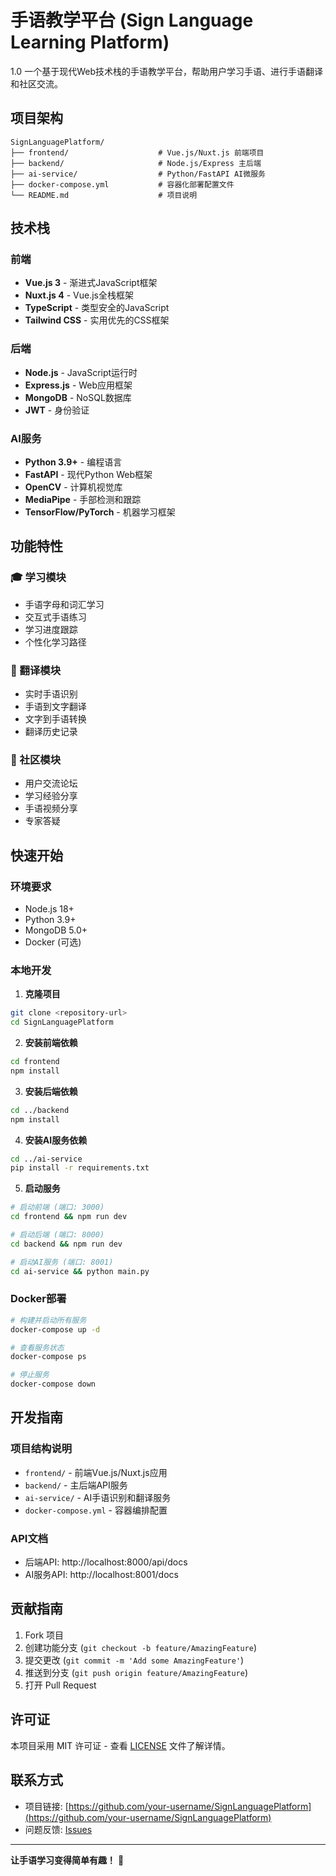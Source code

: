 # 手语教学平台 (Sign Language Learning Platform)
1.0
一个基于现代Web技术栈的手语教学平台，帮助用户学习手语、进行手语翻译和社区交流。

## 项目架构

```
SignLanguagePlatform/
├── frontend/                    # Vue.js/Nuxt.js 前端项目
├── backend/                     # Node.js/Express 主后端
├── ai-service/                  # Python/FastAPI AI微服务
├── docker-compose.yml           # 容器化部署配置文件
└── README.md                    # 项目说明
```

## 技术栈

### 前端
- **Vue.js 3** - 渐进式JavaScript框架
- **Nuxt.js 4** - Vue.js全栈框架
- **TypeScript** - 类型安全的JavaScript
- **Tailwind CSS** - 实用优先的CSS框架

### 后端
- **Node.js** - JavaScript运行时
- **Express.js** - Web应用框架
- **MongoDB** - NoSQL数据库
- **JWT** - 身份验证

### AI服务
- **Python 3.9+** - 编程语言
- **FastAPI** - 现代Python Web框架
- **OpenCV** - 计算机视觉库
- **MediaPipe** - 手部检测和跟踪
- **TensorFlow/PyTorch** - 机器学习框架

## 功能特性

### 🎓 学习模块
- 手语字母和词汇学习
- 交互式手语练习
- 学习进度跟踪
- 个性化学习路径

### 🔄 翻译模块
- 实时手语识别
- 手语到文字翻译
- 文字到手语转换
- 翻译历史记录

### 👥 社区模块
- 用户交流论坛
- 学习经验分享
- 手语视频分享
- 专家答疑

## 快速开始

### 环境要求
- Node.js 18+
- Python 3.9+
- MongoDB 5.0+
- Docker (可选)

### 本地开发

1. **克隆项目**
```bash
git clone <repository-url>
cd SignLanguagePlatform
```

2. **安装前端依赖**
```bash
cd frontend
npm install
```

3. **安装后端依赖**
```bash
cd ../backend
npm install
```

4. **安装AI服务依赖**
```bash
cd ../ai-service
pip install -r requirements.txt
```

5. **启动服务**
```bash
# 启动前端 (端口: 3000)
cd frontend && npm run dev

# 启动后端 (端口: 8000)
cd backend && npm run dev

# 启动AI服务 (端口: 8001)
cd ai-service && python main.py
```

### Docker部署

```bash
# 构建并启动所有服务
docker-compose up -d

# 查看服务状态
docker-compose ps

# 停止服务
docker-compose down
```

## 开发指南

### 项目结构说明

- `frontend/` - 前端Vue.js/Nuxt.js应用
- `backend/` - 主后端API服务
- `ai-service/` - AI手语识别和翻译服务
- `docker-compose.yml` - 容器编排配置

### API文档

- 后端API: http://localhost:8000/api/docs
- AI服务API: http://localhost:8001/docs

## 贡献指南

1. Fork 项目
2. 创建功能分支 (`git checkout -b feature/AmazingFeature`)
3. 提交更改 (`git commit -m 'Add some AmazingFeature'`)
4. 推送到分支 (`git push origin feature/AmazingFeature`)
5. 打开 Pull Request

## 许可证

本项目采用 MIT 许可证 - 查看 [LICENSE](LICENSE) 文件了解详情。

## 联系方式

- 项目链接: [https://github.com/your-username/SignLanguagePlatform](https://github.com/your-username/SignLanguagePlatform)
- 问题反馈: [Issues](https://github.com/your-username/SignLanguagePlatform/issues)

---

**让手语学习变得简单有趣！** 👐
